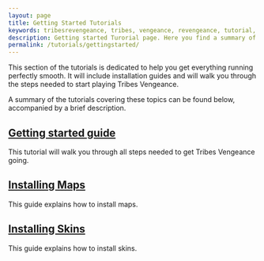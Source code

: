```yaml
---
layout: page
title: Getting Started Tutorials
keywords: tribesrevengeance, tribes, vengeance, revengeance, tutorial, getting, started, installation, troubleshoot, help, map, skin, game, console, resolution, launcher, browser 
description: Getting started Turorial page. Here you find a summary of all tutorials which help you get started.
permalink: /tutorials/gettingstarted/
---
```


This section of the tutorials is dedicated to help you get everything running perfectly smooth. It will include installation guides and will walk you through the steps needed to start playing Tribes Vengeance.

  

A summary of the tutorials covering these topics can be found below, accompanied by a brief description.

  
  

## [Getting started guide](/tutorials/gettingstarted/gettingstartedguide)

This tutorial will walk you through all steps needed to get Tribes Vengeance going.

  

## [Installing Maps](/tutorials/gettingstarted/installingmaps)

This guide explains how to install maps.

  

## [Installing Skins](/tutorials/gettingstarted/installingskins)

This guide explains how to install skins.
